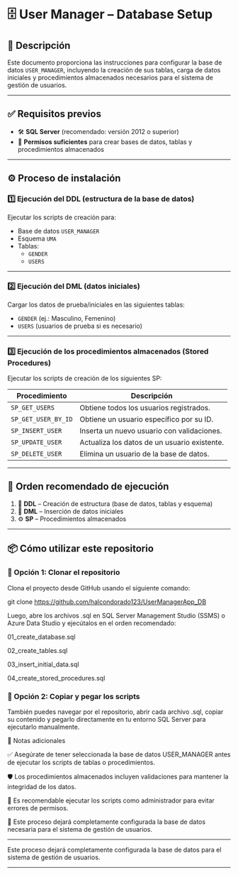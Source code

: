 # 🗄️ User Manager – Database Setup

## 📄 Descripción

Este documento proporciona las instrucciones para configurar la base de datos `USER_MANAGER`, incluyendo la creación de sus tablas, carga de datos iniciales y procedimientos almacenados necesarios para el sistema de gestión de usuarios.

---

## ✅ Requisitos previos

- 🛠️ **SQL Server** (recomendado: versión 2012 o superior)
- 🔐 **Permisos suficientes** para crear bases de datos, tablas y procedimientos almacenados

---

## ⚙️ Proceso de instalación

### 1️⃣ Ejecución del DDL (estructura de la base de datos)

Ejecutar los scripts de creación para:

- Base de datos `USER_MANAGER`
- Esquema `UMA`
- Tablas:
  - `GENDER`
  - `USERS`

---

### 2️⃣ Ejecución del DML (datos iniciales)

Cargar los datos de prueba/iniciales en las siguientes tablas:

- `GENDER` (ej.: Masculino, Femenino)
- `USERS` (usuarios de prueba si es necesario)

---

### 3️⃣ Ejecución de los procedimientos almacenados (Stored Procedures)

Ejecutar los scripts de creación de los siguientes SP:

| Procedimiento         | Descripción                                           |
|-----------------------|-------------------------------------------------------|
| `SP_GET_USERS`        | Obtiene todos los usuarios registrados.               |
| `SP_GET_USER_BY_ID`   | Obtiene un usuario específico por su ID.              |
| `SP_INSERT_USER`      | Inserta un nuevo usuario con validaciones.            |
| `SP_UPDATE_USER`      | Actualiza los datos de un usuario existente.          |
| `SP_DELETE_USER`      | Elimina un usuario de la base de datos.               |

---

## 🧭 Orden recomendado de ejecución

1. 🧱 **DDL** – Creación de estructura (base de datos, tablas y esquema)
2. 🧾 **DML** – Inserción de datos iniciales
3. ⚙️ **SP** – Procedimientos almacenados

---

## 📦 Cómo utilizar este repositorio

### 🔁 Opción 1: Clonar el repositorio

Clona el proyecto desde GitHub usando el siguiente comando:

git clone https://github.com/halcondorado123/UserManagerApp_DB

Luego, abre los archivos .sql en SQL Server Management Studio (SSMS) o Azure Data Studio y ejecútalos en el orden recomendado:

01_create_database.sql

02_create_tables.sql

03_insert_initial_data.sql

04_create_stored_procedures.sql

### 📝 Opción 2: Copiar y pegar los scripts

También puedes navegar por el repositorio, abrir cada archivo .sql, copiar su contenido y pegarlo directamente en tu entorno SQL Server para ejecutarlo manualmente.

📌 Notas adicionales

✅ Asegúrate de tener seleccionada la base de datos USER_MANAGER antes de ejecutar los scripts de tablas o procedimientos.

🛡️ Los procedimientos almacenados incluyen validaciones para mantener la integridad de los datos.

🔐 Es recomendable ejecutar los scripts como administrador para evitar errores de permisos.

🧰 Este proceso dejará completamente configurada la base de datos necesaria para el sistema de gestión de usuarios.


---

Este proceso dejará completamente configurada la base de datos para el sistema de gestión de usuarios.

---
